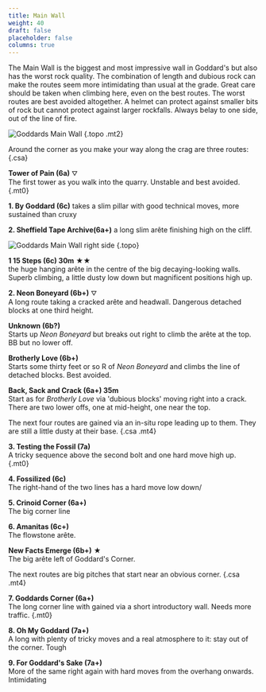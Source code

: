 ```yaml
---
title: Main Wall
weight: 40
draft: false
placeholder: false
columns: true
---
```


The Main Wall is the biggest and most impressive wall in Goddard's but also has the worst rock quality. The combination of length and dubious rock can make the routes seem more intimidating than usual at the grade. Great care should be taken when climbing here, even on the best routes. The worst routes are best avoided altogether. A helmet can protect against smaller bits of rock but cannot protect against larger rockfalls. Always belay to one side, out of the line of fire.

![Goddards Main Wall](/img/peak/stoney/Goddard-main-left.jpg)
{.topo .mt2}


Around the corner as you make your way along the crag are three routes:
{.csa} 

**Tower of Pain (6a)** &#9947;  
The first tower as you walk into the quarry. Unstable and best avoided.
{.mt0}

**1. By Goddard (6c)** takes a slim pillar with good technical moves, more sustained than cruxy 

**2. Sheffield Tape Archive(6a+)**  a long slim arête finishing high on the cliff.


![Goddards Main Wall right side](/img/peak/stoney/Goddard-Main-Wall.jpg)
{.topo}

**1 15 Steps (6c) 30m**  &starf;&starf;  
the huge hanging arête in the centre of the big decaying-looking walls. Superb climbing, a little dusty low down but magnificent positions high up. 

**2. Neon Boneyard (6b+)** &#9947;   
A long route taking a cracked arête and headwall. Dangerous detached blocks at one third height.

**Unknown (6b?)**   
Starts up *Neon Boneyard* but breaks out right to climb the arête at the top. BB but no lower off.

**Brotherly Love (6b+)**  
Starts some thirty feet or so R of *Neon Boneyard* and climbs the line of detached blocks. Best avoided.

**Back, Sack and Crack (6a+) 35m**  
Start as for *Brotherly Love* via 'dubious blocks' moving right into a crack. There are two lower offs, one at mid-height, one near the top.

The next four routes are gained via an in-situ rope leading up to them. They are still a little dusty at their base.
{.csa .mt4}

**3. Testing the Fossil (7a)**  
A tricky sequence above the second bolt and one hard move high up.
{.mt0}

**4. Fossilized (6c)**  
The right-hand of the two lines has a hard move low down/

**5. Crinoid Corner (6a+)**  
The big corner line

**6. Amanitas (6c+)**   
The flowstone arête.

**New Facts Emerge (6b+)** &starf;  
The big arête left of Goddard's Corner. 

The next routes are big pitches that start near an obvious corner.
{.csa .mt4}

**7. Goddards Corner (6a+)**  
The long corner line with gained via a short introductory wall. Needs more traffic. 
{.mt0}

**8. Oh My Goddard (7a+)**  
A long with plenty of tricky moves and a real atmosphere to it: stay out of the corner. Tough

**9. For Goddard's Sake (7a+)**  
More of the same right again with hard moves from the overhang onwards. Intimidating


